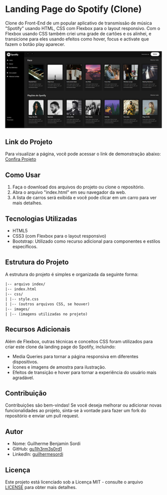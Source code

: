 # Landing Page do Spotify (Clone)

Clone do Front-End de um popular aplicativo de transmissão de música "Spotify" usando HTML, CSS com Flexbox para o layout responsivo.
Com o Flexbox usando CSS também criei uma grade de cartões e os alinhei, e transicione para eles usando efeitos como hover, focus e activate que fazem o botão play aparecer.

![Texto Alternativo da Imagem](/imagens/print1.PNG)

## Link do Projeto

Para visualizar a página, você pode acessar o link de demonstração abaixo:
[Confira Projeto](https://spotifyduo.netlify.app/)

## Como Usar

1. Faça o download dos arquivos do projeto ou clone o repositório.
2. Abra o arquivo "index.html" em seu navegador da web.
3. A lista de carros será exibida e você pode clicar em um carro para ver mais detalhes.

## Tecnologias Utilizadas

- HTML5
- CSS3 (com Flexbox para o layout responsivo)
- Bootstrap: Utilizado como recurso adicional para componentes e estilos específicos.

## Estrutura do Projeto

A estrutura do projeto é simples e organizada da seguinte forma:

    |-- arquivo index/
    |-- index.html
    |-- css/
    | |-- style.css
    | |-- (outros arquivos CSS, se houver)
    |-- images/
    | |-- (imagens utilizadas no projeto)

## Recursos Adicionais

Além de Flexbox, outras técnicas e conceitos CSS foram utilizados para criar este clone da landing page do Spotify, incluindo:

- Media Queries para tornar a página responsiva em diferentes dispositivos.
- Ícones e imagens de amostra para ilustração.
- Efeitos de transição e hover para tornar a experiência do usuário mais agradável.

## Contribuição

Contribuições são bem-vindas! Se você deseja melhorar ou adicionar novas funcionalidades ao projeto, sinta-se à vontade para fazer um fork do repositório e enviar um pull request.

## Autor

- Nome: Guilherme Benjamin Sordi
- GitHub: [gu1lh3rm3s0rd1](https://github.com/gu1lh3rm3s0rd1)
- LinkedIn: [guilhermesordi](https://www.linkedin.com/in/guilherme-sordi-33ab06233/)

## Licença

Este projeto está licenciado sob a Licença MIT - consulte o arquivo [LICENSE](LICENSE) para obter mais detalhes.
